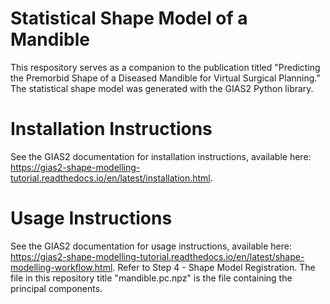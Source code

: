 # Statistical Shape Model of a Mandible

This respository serves as a companion to the publication titled "Predicting the Premorbid Shape of a Diseased Mandible for Virtual Surgical Planning." The statistical shape model was generated with the GIAS2 Python library. 

# Installation Instructions

See the GIAS2 documentation for installation instructions, available here: https://gias2-shape-modelling-tutorial.readthedocs.io/en/latest/installation.html.

# Usage Instructions

See the GIAS2 documentation for usage instructions, available here: https://gias2-shape-modelling-tutorial.readthedocs.io/en/latest/shape-modelling-workflow.html. Refer to Step 4 - Shape Model Registration. The file in this repository title "mandible.pc.npz" is the file containing the principal components.

